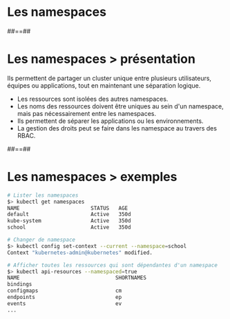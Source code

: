 <!-- .slide: class="transition"-->

# Les namespaces

##==##

<!-- .slide: -->

# Les namespaces > **présentation**

Ils permettent de partager un cluster unique entre plusieurs utilisateurs, équipes ou applications, tout en maintenant une séparation logique.
* Les ressources sont isolées des autres namespaces.
* Les noms des ressources doivent être uniques au sein d'un namespace, mais pas nécessairement entre les namespaces.
* Ils permettent de séparer les applications ou les environnements.
* La gestion des droits peut se faire dans les namespace au travers des RBAC.

##==##

<!-- .slide: class="with-code-bg-dark" -->

# Les namespaces > **exemples**
```bash
# Lister les namespaces
$> kubectl get namespaces
NAME                       STATUS   AGE
default                    Active   350d
kube-system                Active   350d
school                     Active   350d

# Changer de namespace
$> kubectl config set-context --current --namespace=school
Context "kubernetes-admin@kubernetes" modified.

# Afficher toutes les ressources qui sont dépendantes d'un namespace
$> kubectl api-resources --namespaced=true
NAME                               SHORTNAMES                                      APIVERSION                               NAMESPACED   KIND
bindings                                                                           v1                                       true         Binding
configmaps                         cm                                              v1                                       true         ConfigMap
endpoints                          ep                                              v1                                       true         Endpoints
events                             ev                                              v1                                       true         Event
...
```
